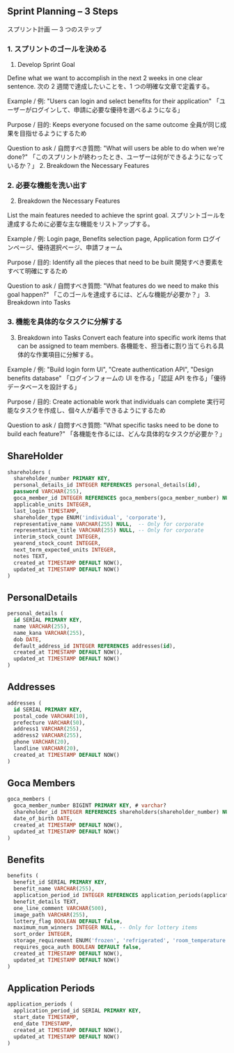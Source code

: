 ## Sprint Planning – 3 Steps

スプリント計画 ― 3 つのステップ

### 1. スプリントのゴールを決める

1. Develop Sprint Goal

Define what we want to accomplish in the next 2 weeks in one clear sentence.
次の 2 週間で達成したいことを、1 つの明確な文章で定義する。

Example / 例:
"Users can login and select benefits for their application"
「ユーザーがログインして、申請に必要な優待を選べるようになる」

Purpose / 目的:
Keeps everyone focused on the same outcome
全員が同じ成果を目指せるようにするため

Question to ask / 自問すべき質問:
"What will users be able to do when we're done?"
「このスプリントが終わったとき、ユーザーは何ができるようになっているか？」 2. Breakdown the Necessary Features

### 2. 必要な機能を洗い出す

2. Breakdown the Necessary Features

List the main features needed to achieve the sprint goal.
スプリントゴールを達成するために必要な主な機能をリストアップする。

Example / 例:
Login page, Benefits selection page, Application form
ログインページ、優待選択ページ、申請フォーム

Purpose / 目的:
Identify all the pieces that need to be built
開発すべき要素をすべて明確にするため

Question to ask / 自問すべき質問:
"What features do we need to make this goal happen?"
「このゴールを達成するには、どんな機能が必要か？」 3. Breakdown into Tasks

### 3. 機能を具体的なタスクに分解する

3. Breakdown into Tasks
   Convert each feature into specific work items that can be assigned to team members.
   各機能を、担当者に割り当てられる具体的な作業項目に分解する。

Example / 例:
"Build login form UI", "Create authentication API", "Design benefits database"
「ログインフォームの UI を作る」「認証 API を作る」「優待データベースを設計する」

Purpose / 目的:
Create actionable work that individuals can complete
実行可能なタスクを作成し、個々人が着手できるようにするため

Question to ask / 自問すべき質問:
"What specific tasks need to be done to build each feature?"
「各機能を作るには、どんな具体的なタスクが必要か？」

## ShareHolder

```sql
shareholders (
  shareholder_number PRIMARY KEY,
  personal_details_id INTEGER REFERENCES personal_details(id),
  password VARCHAR(255),
  goca_member_id INTEGER REFERENCES goca_members(goca_member_number) NULL,
  applicable_units INTEGER,
  last_login TIMESTAMP,
  shareholder_type ENUM('individual', 'corporate'),
  representative_name VARCHAR(255) NULL,  -- Only for corporate
  representative_title VARCHAR(255) NULL, -- Only for corporate
  interim_stock_count INTEGER,
  yearend_stock_count INTEGER,
  next_term_expected_units INTEGER,
  notes TEXT,
  created_at TIMESTAMP DEFAULT NOW(),
  updated_at TIMESTAMP DEFAULT NOW()
)
```

## PersonalDetails

```sql
personal_details (
  id SERIAL PRIMARY KEY,
  name VARCHAR(255),
  name_kana VARCHAR(255),
  dob DATE,
  default_address_id INTEGER REFERENCES addresses(id),
  created_at TIMESTAMP DEFAULT NOW(),
  updated_at TIMESTAMP DEFAULT NOW()
)
```

## Addresses

```sql
addresses (
  id SERIAL PRIMARY KEY,
  postal_code VARCHAR(10),
  prefecture VARCHAR(50),
  address1 VARCHAR(255),
  address2 VARCHAR(255),
  phone VARCHAR(20),
  landline VARCHAR(20),
  created_at TIMESTAMP DEFAULT NOW()
)
```

## Goca Members

```sql
goca_members (
  goca_member_number BIGINT PRIMARY KEY, # varchar?
  shareholder_id INTEGER REFERENCES shareholders(shareholder_number) NULL,
  date_of_birth DATE,
  created_at TIMESTAMP DEFAULT NOW(),
  updated_at TIMESTAMP DEFAULT NOW()
)
```

## Benefits

```sql
benefits (
  benefit_id SERIAL PRIMARY KEY,
  benefit_name VARCHAR(255),
  application_period_id INTEGER REFERENCES application_periods(application_period_id),
  benefit_details TEXT,
  one_line_comment VARCHAR(500),
  image_path VARCHAR(255),
  lottery_flag BOOLEAN DEFAULT false,
  maximum_num_winners INTEGER NULL, -- Only for lottery items
  sort_order INTEGER,
  storage_requirement ENUM('frozen', 'refrigerated', 'room_temperature'),
  requires_goca_auth BOOLEAN DEFAULT false,
  created_at TIMESTAMP DEFAULT NOW(),
  updated_at TIMESTAMP DEFAULT NOW()
)
```

## Application Periods

```sql
application_periods (
  application_period_id SERIAL PRIMARY KEY,
  start_date TIMESTAMP,
  end_date TIMESTAMP,
  created_at TIMESTAMP DEFAULT NOW(),
  updated_at TIMESTAMP DEFAULT NOW()
)
```
